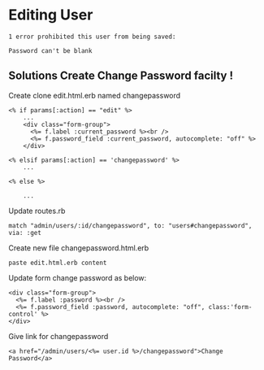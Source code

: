 # Editing User

	1 error prohibited this user from being saved:

	Password can't be blank

## Solutions Create Change Password facilty !

Create clone edit.html.erb named changepassword

	<% if params[:action] == "edit" %>
		...
		<div class="form-group">
		  <%= f.label :current_password %><br />
		  <%= f.password_field :current_password, autocomplete: "off" %>
		</div>

	<% elsif params[:action] == 'changepassword' %>
		...

	<% else %>

		...

Update routes.rb

	match "admin/users/:id/changepassword", to: "users#changepassword", via: :get

Create new file changepassword.html.erb

	paste edit.html.erb content	

Update form change password as below:

	<div class="form-group">
	  <%= f.label :password %><br />
	  <%= f.password_field :password, autocomplete: "off", class:'form-control' %>
	</div>

Give link for changepassword

	<a href="/admin/users/<%= user.id %>/changepassword">Change Password</a>		
